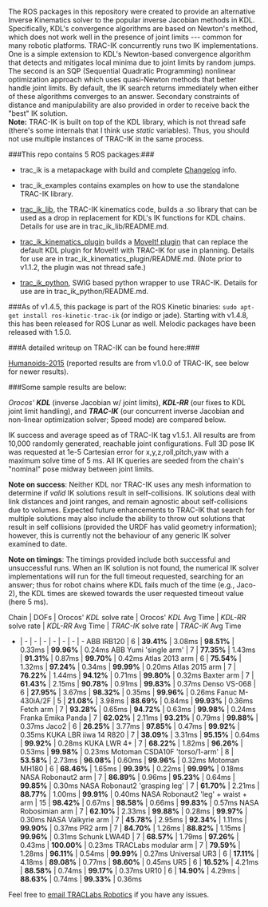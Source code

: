 The ROS packages in this repository were created to provide an alternative
Inverse Kinematics solver to the popular inverse Jacobian methods in KDL.
Specifically, KDL's convergence algorithms are based on Newton's method, which
does not work well in the presence of joint limits --- common for many robotic
platforms.  TRAC-IK concurrently runs two IK implementations.  One is a simple
extension to KDL's Newton-based convergence algorithm that detects and
mitigates local minima due to joint limits by random jumps.  The second is an
SQP (Sequential Quadratic Programming) nonlinear optimization approach which
uses quasi-Newton methods that better handle joint limits.  By default, the IK
search returns immediately when either of these algorithms converges to an
answer.  Secondary constraints of distance and manipulability are also provided 
in order to receive back the "best" IK solution.  
**Note:** TRAC-IK is built on top of the KDL library, which is not thread safe (there's some internals that I think use _static_ variables).  Thus, you should not use multiple instances of TRAC-IK in the same process.

###This repo contains 5 ROS packages:###

- trac\_ik is a metapackage with build and complete [Changelog](https://bitbucket.org/traclabs/trac_ik/src/HEAD/trac_ik/CHANGELOG.rst) info.

- trac\_ik\_examples contains examples on how to use the standalone TRAC-IK library.

- [trac\_ik\_lib](https://bitbucket.org/traclabs/trac_ik/src/HEAD/trac_ik_lib), the TRAC-IK kinematics code,
builds a .so library that can be used as a drop in replacement for KDL's IK
functions for KDL chains. Details for use are in trac\_ik\_lib/README.md.

- [trac\_ik\_kinematics\_plugin](https://bitbucket.org/traclabs/trac_ik/src/HEAD/trac_ik_kinematics_plugin) builds a [MoveIt! plugin](http://moveit.ros.org/documentation/concepts/#kinematics) that can
replace the default KDL plugin for MoveIt! with TRAC-IK for use in planning.
Details for use are in trac\_ik\_kinematics\_plugin/README.md. (Note prior to v1.1.2, the plugin was not thread safe.)

- [trac\_ik\_python](https://bitbucket.org/traclabs/trac_ik/src/HEAD/trac_ik_python), SWIG based python wrapper to use TRAC-IK. Details for use are in trac\_ik\_python/README.md.


###As of v1.4.5, this package is part of the ROS Kinetic binaries: `sudo apt-get install ros-kinetic-trac-ik` (or indigo or jade).  Starting with v1.4.8, this has been released for ROS Lunar as well. Melodic packages have been released with 1.5.0.


###A detailed writeup on TRAC-IK can be found here:###

[Humanoids-2015](https://www.researchgate.net/publication/282852814_TRAC-IK_An_Open-Source_Library_for_Improved_Solving_of_Generic_Inverse_Kinematics) (reported results are from v1.0.0 of TRAC-IK, see below for newer results).

###Some sample results are below: 

_Orocos' **KDL**_ (inverse Jacobian w/ joint limits), _**KDL-RR**_ (our fixes to KDL joint limit handling), and _**TRAC-IK**_ (our concurrent inverse Jacobian and non-linear optimization solver; Speed mode) are compared below.

IK success and average speed as of TRAC-IK tag v1.5.1.  All results are from 10,000 randomly generated, reachable joint configurations.  Full 3D pose IK was requested at 1e-5 Cartesian error for x,y,z,roll,pitch,yaw with a maximum solve time of 5 ms.  All IK queries are seeded from the chain's "nominal" pose midway between joint limits.

**Note on success**: Neither KDL nor TRAC-IK uses any mesh information to determine if _valid_ IK solutions result in self-collisions.  IK solutions deal with link distances and joint ranges, and remain agnostic about self-collisions due to volumes.  Expected future enhancements to TRAC-IK that search for multiple solutions may also include the ability to throw out solutions that result in self collisions (provided the URDF has valid geometry information); however, this is currently not the behaviour of any generic IK solver examined to date.

**Note on timings**: The timings provided include both successful and unsuccessful runs.  When an IK solution is not found, the numerical IK solver implementations will run for the full timeout requested, searching for an answer; thus for robot chains where KDL fails much of the time (e.g., Jaco-2), the KDL times are skewed towards the user requested timeout value (here 5 ms).  

Chain | DOFs | Orocos' _KDL_ solve rate | Orocos' _KDL_ Avg Time | _KDL-RR_ solve rate | _KDL-RR_ Avg Time | _TRAC-IK_ solve rate | _TRAC-IK_ Avg Time
- | - | - | - | - | - | - | -
ABB IRB120 | 6 | **39.41%** | 3.08ms | **98.51%** | 0.33ms | **99.96%** | 0.24ms
ABB Yumi 'single arm' | 7 | **77.35%** | 1.43ms | **91.31%** | 0.87ms | **99.70%** | 0.42ms
Atlas 2013 arm | 6 | **75.54%** | 1.32ms | **97.24%** | 0.34ms | **99.99%** | 0.20ms
Atlas 2015 arm | 7 | **76.22%** | 1.44ms | **94.12%** | 0.71ms | **99.80%** | 0.32ms
Baxter arm | 7 | **61.43%** | 2.15ms | **90.78%** | 0.91ms | **99.83%** | 0.37ms
Denso VS-068 | 6 | **27.95%** | 3.67ms | **98.32%** | 0.35ms | **99.96%** | 0.26ms
Fanuc M-430iA/2F | 5 | **21.08%** | 3.98ms | **88.69%** | 0.84ms | **99.93%** | 0.36ms
Fetch arm | 7 | **93.28%** | 0.65ms | **94.72%** | 0.63ms | **99.98%** | 0.24ms
Franka Emika Panda | 7 | **62.02%** | 2.11ms | **93.21%** | 0.79ms | **99.88%** | 0.37ms
Jaco2 | 6 | **26.25%** | 3.77ms | **97.85%** | 0.47ms | **99.92%** | 0.35ms
KUKA LBR iiwa 14 R820 | 7 | **38.09%** | 3.31ms | **95.15%** | 0.64ms | **99.92%** | 0.28ms
KUKA LWR 4+ | 7 | **68.22%** | 1.82ms | **96.26%** | 0.53ms | **99.98%** | 0.23ms
Motoman CSDA10F 'torso/1-arm' | 8 | **53.58%** | 2.73ms | **96.08%** | 0.60ms | **99.96%** | 0.32ms
Motoman MH180 | 6 | **68.46%** | 1.65ms | **99.39%** | 0.22ms | **99.99%** | 0.18ms
NASA Robonaut2 arm | 7 | **86.89%** | 0.96ms | **95.23%** | 0.64ms | **99.85%** | 0.30ms
NASA Robonaut2 'grasping leg' | 7 | **61.70%** | 2.21ms | **88.77%** | 1.00ms | **99.91%** | 0.40ms
NASA Robonaut2 'leg' + waist + arm | 15 | **98.42%** | 0.67ms | **98.58%** | 0.66ms | **99.83%** | 0.57ms
NASA Robosimian arm | 7 | **62.10%** | 2.33ms | **99.88%** | 0.28ms | **99.97%** | 0.30ms
NASA Valkyrie arm | 7 | **45.78%** | 2.95ms | **92.34%** | 1.11ms | **99.90%** | 0.37ms
PR2 arm | 7 | **84.70%** | 1.26ms | **88.82%** | 1.15ms | **99.96%** | 0.31ms
Schunk LWA4D | 7 | **68.57%** | 1.79ms | **97.26%** | 0.43ms | **100.00%** | 0.23ms
TRACLabs modular arm | 7 | **79.59%** | 1.28ms | **96.11%** | 0.54ms | **99.99%** | 0.27ms
Universal UR3 | 6 | **17.11%** | 4.18ms | **89.08%** | 0.77ms | **98.60%** | 0.45ms
UR5 | 6 | **16.52%** | 4.21ms | **88.58%** | 0.74ms | **99.17%** | 0.37ms
UR10 | 6 | **14.90%** | 4.29ms | **88.63%** | 0.74ms | **99.33%** | 0.36ms

Feel free to [email TRACLabs Robotics](mailto:robotics@traclabs.com) if you have any issues.

